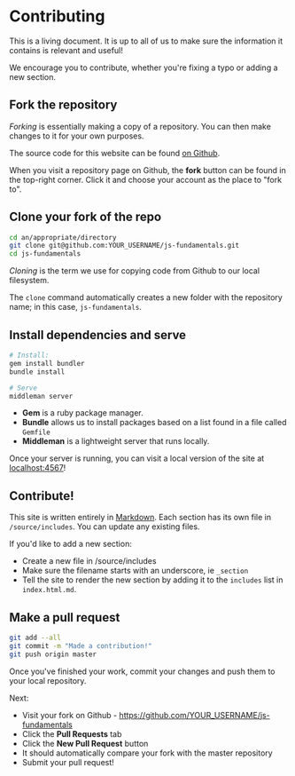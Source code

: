 # Contributing

This is a living document.
It is up to all of us to make sure the information it contains is relevant and useful!

We encourage you to contribute, whether you're fixing a typo or adding a new section.

## __Fork__ the repository

_Forking_ is essentially making a copy of a repository.
You can then make changes to it for your own purposes.

The source code for this website can be found [on Github](https://github.com/redacademy/js-fundamentals).

When you visit a repository page on Github, the __fork__ button can be found in the top-right corner.
Click it and choose your account as the place to "fork to".

## __Clone__ your fork of the repo

```sh
cd an/appropriate/directory
git clone git@github.com:YOUR_USERNAME/js-fundamentals.git
cd js-fundamentals
```

_Cloning_ is the term we use for copying code from Github to our local filesystem.

The `clone` command automatically creates a new folder with the repository name; in this case, `js-fundamentals`.

## __Install dependencies__ and __serve__


```sh
# Install:
gem install bundler
bundle install

# Serve
middleman server
```

- __Gem__ is a ruby package manager.
- __Bundle__ allows us to install packages based on a list found in a file called `Gemfile`
- __Middleman__ is a lightweight server that runs locally.

Once your server is running, you can visit a local version of the site at [localhost:4567](http://localhost:4567/)!

## Contribute!

This site is written entirely in [Markdown](https://github.com/adam-p/markdown-here/wiki/Markdown-Cheatsheet).
Each section has its own file in `/source/includes`. You can update any existing files.

If you'd like to add a new section:

- Create a new file in /source/includes
- Make sure the filename starts with an underscore, ie `_section`
- Tell the site to render the new section by adding it to the `includes` list in `index.html.md`.

## Make a pull request

```sh
git add --all
git commit -m "Made a contribution!"
git push origin master
```

Once you've finished your work, commit your changes and push them to your local repository.

Next:

- Visit your fork on Github - https://github.com/YOUR_USERNAME/js-fundamentals
- Click the __Pull Requests__ tab
- Click the __New Pull Request__ button
- It should automatically compare your fork with the master repository
- Submit your pull request!

